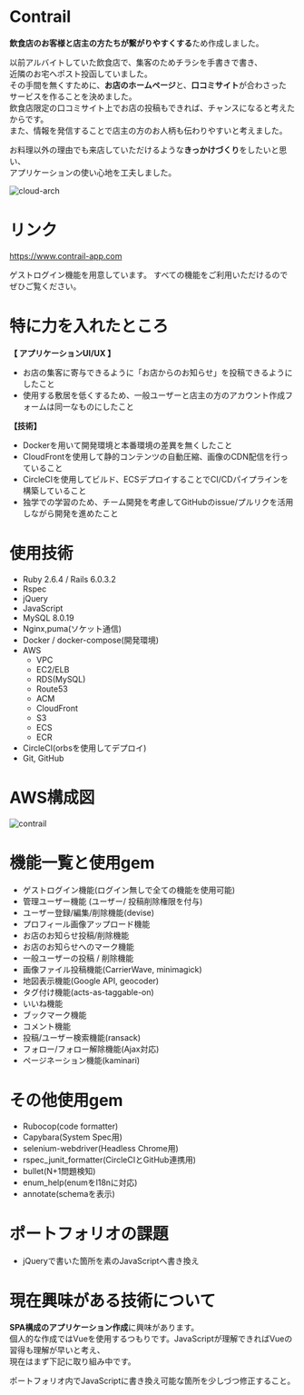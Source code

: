 # Contrail

**飲食店のお客様と店主の方たちが繋がりやすくする**ため作成しました。   

以前アルバイトしていた飲食店で、集客のためチラシを手書きで書き、   
近隣のお宅へポスト投函していました。   
その手間を無くすために、**お店のホームページ**と、**口コミサイト**が合わさった   
サービスを作ることを決めました。  
飲食店限定の口コミサイト上でお店の投稿もできれば、チャンスになると考えたからです。    
また、情報を発信することで店主の方のお人柄も伝わりやすいと考えました。      

お料理以外の理由でも来店していただけるような**きっかけづくり**をしたいと思い、   
アプリケーションの使い心地を工夫しました。

![cloud-arch](https://user-images.githubusercontent.com/54735254/102874872-62deb100-4486-11eb-86db-16d4fd77d4a1.jpeg)

# リンク

https://www.contrail-app.com  

ゲストログイン機能を用意しています。
すべての機能をご利用いただけるのでぜひご覧ください。

# 特に力を入れたところ
**【 アプリケーションUI/UX 】**
- お店の集客に寄与できるように「お店からのお知らせ」を投稿できるようにしたこと   
- 使用する敷居を低くするため、一般ユーザーと店主の方のアカウント作成フォームは同一なものにしたこと

**【技術】**
- Dockerを用いて開発環境と本番環境の差異を無くしたこと
- CloudFrontを使用して静的コンテンツの自動圧縮、画像のCDN配信を行っていること
- CircleCIを使用してビルド、ECSデプロイすることでCI/CDパイプラインを構築していること
- 独学での学習のため、チーム開発を考慮してGitHubのissue/プルリクを活用しながら開発を進めたこと

# 使用技術

- Ruby 2.6.4 / Rails 6.0.3.2
- Rspec
- jQuery
- JavaScript
- MySQL 8.0.19
- Nginx,puma(ソケット通信)
- Docker / docker-compose(開発環境)
- AWS
  - VPC
  - EC2/ELB
  - RDS(MySQL)
  - Route53
  - ACM
  - CloudFront
  - S3
  - ECS
  - ECR
- CircleCI(orbsを使用してデプロイ)
- Git, GitHub

# AWS構成図

![contrail](https://user-images.githubusercontent.com/54735254/94371958-2f191700-0135-11eb-9be5-b73970e491c0.png)

# 機能一覧と使用gem

- ゲストログイン機能(ログイン無しで全ての機能を使用可能)
- 管理ユーザー機能 (ユーザー/ 投稿削除権限を付与)
- ユーザー登録/編集/削除機能(devise)
- プロフィール画像アップロード機能
- お店のお知らせ投稿/削除機能
- お店のお知らせへのマーク機能
- 一般ユーザーの投稿 / 削除機能
- 画像ファイル投稿機能(CarrierWave, minimagick)
- 地図表示機能(Google API, geocoder)
- タグ付け機能(acts-as-taggable-on)
- いいね機能
- ブックマーク機能
- コメント機能
- 投稿/ユーザー検索機能(ransack)
- フォロー/フォロー解除機能(Ajax対応)
- ページネーション機能(kaminari)

# その他使用gem
- Rubocop(code formatter)
- Capybara(System Spec用)
- selenium-webdriver(Headless Chrome用)
- rspec_junit_formatter(CircleCIとGitHub連携用)
- bullet(N+1問題検知)
- enum_help(enumをI18nに対応)
- annotate(schemaを表示)

# ポートフォリオの課題
- jQueryで書いた箇所を素のJavaScriptへ書き換え

# 現在興味がある技術について
**SPA構成のアプリケーション作成**に興味があります。   
個人的な作成ではVueを使用するつもりです。JavaScriptが理解できればVueの習得も理解が早いと考え、   
現在はまず下記に取り組み中です。   

ポートフォリオ内でJavaScriptに書き換え可能な箇所を少しづつ修正すること。
